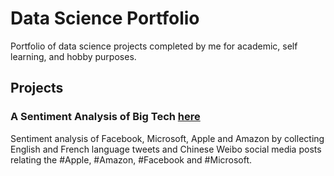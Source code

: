 # Data Science Portfolio

Portfolio of data science projects completed by me for academic, self learning, and hobby purposes.

## Projects

### A Sentiment Analysis of Big Tech [here](https://github.com/varuntulasi/A-Sentiment-Analysis-of-Big-Tech)

Sentiment analysis of Facebook, Microsoft, Apple and Amazon by collecting English and French language tweets and Chinese Weibo social media posts relating the #Apple, #Amazon, #Facebook and #Microsoft.
